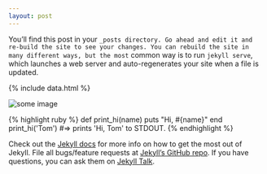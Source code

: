 ```yaml
---
layout: post
---
```

You’ll find this post in your `_posts directory. Go ahead and edit it and re-build the site to see your changes. You can rebuild the site in many different ways, but the most` common way is to run `jekyll serve`, which launches a web server and auto-regenerates your site when a file is updated.

{% include data.html %}

![some image]({{imagePath}}/new_image.png)

{% highlight ruby %}
def print_hi(name)
  puts "Hi, #{name}"
end
print_hi('Tom')
#=> prints 'Hi, Tom' to STDOUT.
{% endhighlight %}

Check out the [Jekyll docs][jekyll-docs] for more info on how to get the most out of Jekyll. File all bugs/feature requests at [Jekyll’s GitHub repo][jekyll-gh]. If you have questions, you can ask them on [Jekyll Talk][jekyll-talk].

[jekyll-docs]: http://jekyllrb.com/docs/home
[jekyll-gh]:   https://github.com/jekyll/jekyll
[jekyll-talk]: https://talk.jekyllrb.com/
